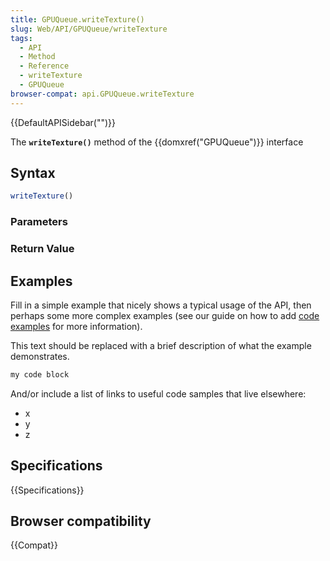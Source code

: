 ```yaml
---
title: GPUQueue.writeTexture()
slug: Web/API/GPUQueue/writeTexture
tags:
  - API
  - Method
  - Reference
  - writeTexture
  - GPUQueue
browser-compat: api.GPUQueue.writeTexture
---
```

{{DefaultAPISidebar("")}}

The **`writeTexture()`** method of the {{domxref("GPUQueue")}} interface 

## Syntax

```js
writeTexture()
```

### Parameters



### Return Value



## Examples

Fill in a simple example that nicely shows a typical usage of the API, then perhaps some more complex examples (see our guide on how to add [code examples](/en-US/docs/MDN/Contribute/Structures/Code_examples) for more information).

This text should be replaced with a brief description of what the example demonstrates.

```js
my code block
```

And/or include a list of links to useful code samples that live elsewhere:

*   x
*   y
*   z

## Specifications

{{Specifications}}

## Browser compatibility

{{Compat}}

